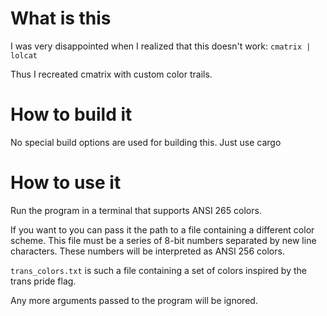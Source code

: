 # What is this
I was very disappointed when I realized that this doesn't work:
```cmatrix | lolcat```

Thus I recreated cmatrix with custom color trails.

# How to build it
No special build options are used for building this. Just use cargo

# How to use it
Run the program in a terminal that supports ANSI 265 colors.

If you want to you can pass it the path to a file containing a different color scheme.
This file must be a series of 8-bit numbers separated by new line characters.
These numbers will be interpreted as ANSI 256 colors.

```trans_colors.txt``` is such a file containing a set of colors inspired by the trans pride flag.

Any more arguments passed to the program will be ignored.
